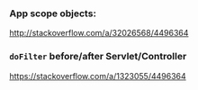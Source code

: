 






### App scope objects:
http://stackoverflow.com/a/32026568/4496364


### `doFilter` before/after Servlet/Controller
https://stackoverflow.com/a/1323055/4496364
